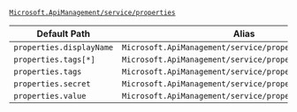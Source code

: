 [`Microsoft.ApiManagement/service/properties`](https://docs.microsoft.com/en-us/azure/templates/microsoft.apimanagement/service/properties)

| Default Path | Alias |
|---|---|
| `properties.displayName` | `Microsoft.ApiManagement/service/properties/displayName` |
| `properties.tags[*]` | `Microsoft.ApiManagement/service/properties/tags[*]` |
| `properties.tags` | `Microsoft.ApiManagement/service/properties/tags` |
| `properties.secret` | `Microsoft.ApiManagement/service/properties/secret` |
| `properties.value` | `Microsoft.ApiManagement/service/properties/value` |

